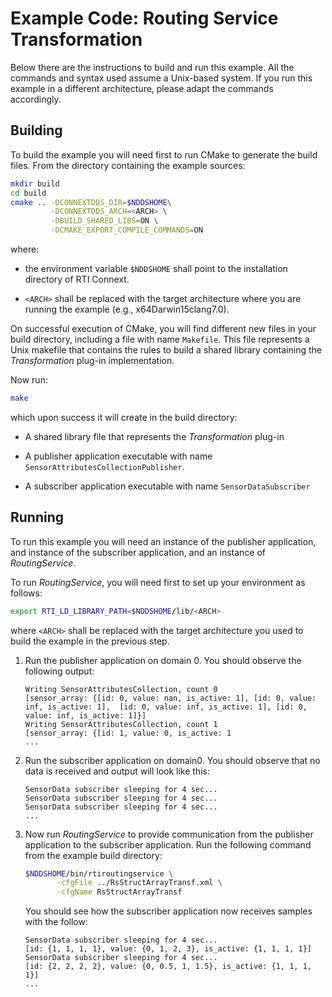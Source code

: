 # Example Code: Routing Service Transformation

Below there are the instructions to build and run this example. All the
commands and syntax used assume a Unix-based system. If you run this example in
a different architecture, please adapt the commands accordingly.

## Building

To build the example you will need first to run CMake to generate the build
files. From the directory containing the example sources:

```sh
mkdir build
cd build
cmake .. -DCONNEXTDDS_DIR=$NDDSHOME\
         -DCONNEXTDDS_ARCH=<ARCH> \
         -DBUILD_SHARED_LIBS=ON \
         -DCMAKE_EXPORT_COMPILE_COMMANDS=ON
```

where:

-   the environment variable `$NDDSHOME` shall point to the installation
    directory of RTI Connext.

-   `<ARCH>` shall be replaced with the target architecture where you are
    running the example (e.g., x64Darwin15clang7.0).

On successful execution of CMake, you will find different new files in your
build directory, including a file with name `Makefile`. This file represents
a Unix makefile that contains the rules to build a shared library containing
the *Transformation* plug-in implementation.

Now run:

```sh
make
```

which upon success it will create in the build directory:

-   A shared library file that represents the *Transformation* plug-in

-   A publisher application  executable with name
    `SensorAttributesCollectionPublisher`.

-   A subscriber application executable with name `SensorDataSubscriber`

## Running

To run this example you will need an instance of the publisher application, and
instance of the subscriber application, and an instance of *RoutingService*.

To run *RoutingService*, you will need first to set up your environment as
follows:

```sh
export RTI_LD_LIBRARY_PATH=$NDDSHOME/lib/<ARCH>
```

where `<ARCH>` shall be replaced with the target architecture you used to
build the example in the previous step.

1.  Run the publisher application on domain 0. You should observe the following
    output:

    ```
    Writing SensorAttributesCollection, count 0
    [sensor_array: {[id: 0, value: nan, is_active: 1], [id: 0, value: inf, is_active: 1],  [id: 0, value: inf, is_active: 1], [id: 0, value: inf, is_active: 1]}]
    Writing SensorAttributesCollection, count 1
    [sensor_array: {[id: 1, value: 0, is_active: 1
    ...
    ```

2.  Run the subscriber application on domain0. You should observe that no data
    is received and output will look like this:

    ```
    SensorData subscriber sleeping for 4 sec...
    SensorData subscriber sleeping for 4 sec...
    SensorData subscriber sleeping for 4 sec...
    ...
    ```

3.  Now run *RoutingService* to provide communication from the publisher
    application to the subscriber application.  Run the following command from
    the example build directory:

    ```sh
    $NDDSHOME/bin/rtiroutingservice \
           -cfgFile ../RsStructArrayTransf.xml \
           -cfgName RsStructArrayTransf
    ```

    You should see how the subscriber application now receives samples with the
    follow:

    ```
    SensorData subscriber sleeping for 4 sec...
    [id: {1, 1, 1, 1}, value: {0, 1, 2, 3}, is_active: {1, 1, 1, 1}]
    SensorData subscriber sleeping for 4 sec...
    [id: {2, 2, 2, 2}, value: {0, 0.5, 1, 1.5}, is_active: {1, 1, 1, 1}]
    ...
    ```
